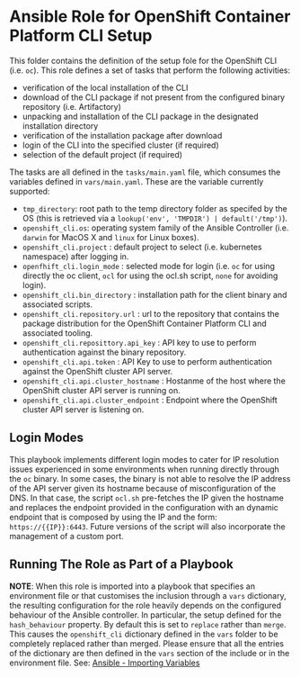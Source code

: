# Ansible Role for OpenShift Container Platform CLI Setup

This folder contains the definition of the setup fole for the OpenShift CLI (i.e. `oc`). This role defines a set of tasks that perform the following activities:

- verification of the local installation of the CLI
- download of the CLI package if not present from the configured binary repository (i.e. Artifactory)
- unpacking and installation of the CLI package in the designated installation directory
- verification of the installation package after download
- login of the CLI into the specified cluster (if required)
- selection of the default project (if required)

The tasks are all defined in the `tasks/main.yaml` file, which consumes the variables defined in `vars/main.yaml`. These are the variable currently supported:

- `tmp_directory`: root path to the temp directory folder as specifed by the OS (this is retrieved via a `lookup('env', 'TMPDIR') | default('/tmp')`). 
- `openshift_cli.os`: operating system family of the Ansible Controller (i.e. `darwin` for MacOS X and `linux` for Linux boxes).
- `openshift_cli.project` : default project to select (i.e. kubernetes namespace) after logging in. 
- `openfhift_cli.login_mode` : selected mode for login (i.e. `oc` for using directly the oc client, `ocl` for using the ocl.sh script, `none` for avoiding login).
- `openshift_cli.bin_directory` : installation path for the client binary and associated scripts. 
- `openshift_cli.repository.url` : url to the repository that contains the package distribution for the OpenShift Container Platform CLI and associated tooling.
- `openshift_cli.reposittory.api_key` : API key to use to perform authentication against the binary repository.
- `openshift_cli.api.token` : API Key to use to perform authentication against the OpenShift cluster API server.
- `openshift_cli.api.cluster_hostname` : Hostanme of the host where the OpenShift cluster API server is running on.
- `openshift_cli.api.cluster_endpoint` : Endpoint where the OpenShift cluster API server is listening on. 


## Login Modes

This playbook implements different login modes to cater for IP resolution issues experienced in some environments when running directly through the `oc` binary. In some cases, the binary is not able to resolve the IP address of the API server given its hostname because of misconfiguration of the DNS. In that case, the script `ocl.sh` pre-fetches the IP given the hostname and replaces the endpoint provided in the configuration with an dynamic endpoint that is composed by using the IP and the form: `https://{{IP}}:6443`. Future versions of the script will also incorporate the management of a custom port.


## Running The Role as Part of a Playbook

__NOTE__: When this role is imported into a playbook that specifies an environment file or that customises the inclusion through a `vars` dictionary, the resulting configuration for the role heavily depends on the configured behaviour of the Ansible controller. In particular, the setup defined for the `hash_behaviour` property. By default this is set to `replace` rather than `merge`. This causes the `openshift_cli` dictionary defined in the `vars` folder to be completely replaced rather than merged. Please ensure that all the entries of the dictionary are then defined in the `vars` section of the include or in the environment file. See: [Ansible - Importing Variables](https://docs.ansible.com/ansible/latest/user_guide/playbooks_variables.html#variable-precedence-where-should-i-put-a-variable) 
